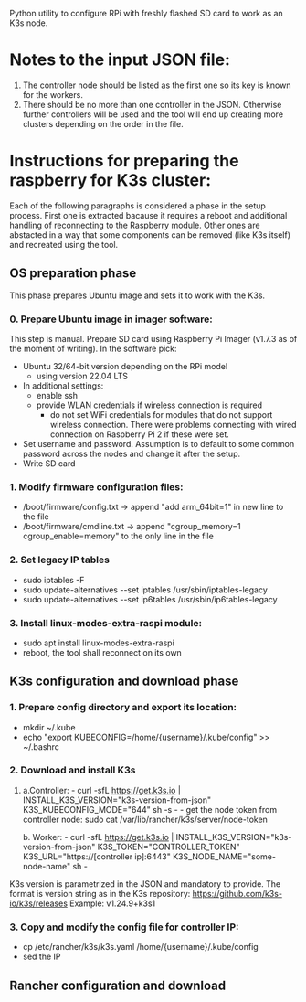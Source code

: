 Python utility to configure RPi with freshly flashed SD card to work as an K3s node.

# Notes to the input JSON file:
1. The controller node should be listed as the first one so its key is known for the workers.
2. There should be no more than one controller in the JSON. Otherwise further controllers
will be used and the tool will end up creating more clusters depending on the order in the file.

# Instructions for preparing the raspberry for K3s cluster:
Each of the following paragraphs is considered a phase in the setup process.
First one is extracted bacause it requires a reboot and additional handling of
reconnecting to the Raspberry module. Other ones are abstacted in a way that some
components can be removed (like K3s itself) and recreated using the tool.

## OS preparation phase
This phase prepares Ubuntu image and sets it to work with the K3s.

### 0. Prepare Ubuntu image in imager software:
This step is manual. Prepare SD card using Raspberry Pi Imager (v1.7.3 as of the moment of writing).
In the software pick:
- Ubuntu 32/64-bit version depending on the RPi model
    - using version 22.04 LTS
- In additional settings:
    - enable ssh
    - provide WLAN credentials if wireless connection is required
        - do not set WiFi credentials for modules that do not support wireless connection. There were problems connecting with wired connection on Raspberry Pi 2 if these were set.
- Set username and password. Assumption is to default to some common password across the nodes and change it after the setup.
- Write SD card

### 1. Modify firmware configuration files:
- /boot/firmware/config.txt -> append "add arm_64bit=1" in new line to the file
- /boot/firmware/cmdline.txt -> append "cgroup_memory=1 cgroup_enable=memory" to the only line in the file

### 2. Set legacy IP tables
- sudo iptables -F
- sudo update-alternatives --set iptables /usr/sbin/iptables-legacy
- sudo update-alternatives --set ip6tables /usr/sbin/ip6tables-legacy

### 3. Install linux-modes-extra-raspi module:
- sudo apt install linux-modes-extra-raspi
- reboot, the tool shall reconnect on its own

## K3s configuration and download phase
### 1. Prepare config directory and export its location:
- mkdir ~/.kube
- echo "export KUBECONFIG=/home/{username}/.kube/config" >> ~/.bashrc
### 2. Download and install K3s
1. 
    a.Controller:
        - curl -sfL https://get.k3s.io | INSTALL_K3S_VERSION="k3s-version-from-json" K3S_KUBECONFIG_MODE="644" sh -s -
        - get the node token from controller node:
            sudo cat /var/lib/rancher/k3s/server/node-token

    b. Worker:
        - curl -sfL https://get.k3s.io | INSTALL_K3S_VERSION="k3s-version-from-json" K3S_TOKEN="CONTROLLER_TOKEN" K3S_URL="https://[controller ip]:6443" K3S_NODE_NAME="some-node-name" sh -

K3s version is parametrized in the JSON and mandatory to provide. The format is version string as in the K3s repository:
https://github.com/k3s-io/k3s/releases
Example: v1.24.9+k3s1

### 3. Copy and modify the config file for controller IP:
- cp /etc/rancher/k3s/k3s.yaml /home/{username}/.kube/config
- sed the IP


## Rancher configuration and download


